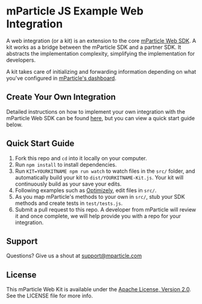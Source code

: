 # mParticle JS Example Web Integration

A web integration (or a kit) is an extension to the core [mParticle Web SDK](https://github.com/mParticle/mparticle-javascript-sdk). A kit works as a bridge between the mParticle SDK and a partner SDK. It abstracts the implementation complexity, simplifying the implementation for developers.

A kit takes care of initializing and forwarding information depending on what you've configured in [mParticle's dashboard](https://app.mparticle.com).

## Create Your Own Integration

Detailed instructions on how to implement your own integration with the mParticle Web SDK can be found [here](https://docs.mparticle.com/developers/partners/kit-integrations/javascript-kit), but you can view a quick start guide below.

## Quick Start Guide

1. Fork this repo and `cd` into it locally on your computer.
2. Run `npm install` to install dependencies.
3. Run `KIT=YOURKITNAME npm run watch` to watch files in the `src/` folder, and automatically build your kit to `dist/YOURKITNAME-Kit.js`. Your kit will continuously build as your save your edits.
4. Following examples such as [Optimizely](https://github.com/mparticle-integrations/mparticle-javascript-integration-optimizely), edit files in `src/`.
5. As you map mParticle's methods to your own in `src/`, stub your SDK methods and create tests in `test/tests.js`.
6. Submit a pull request to this repo. A developer from mParticle will review it and once complete, we will help provide you with a repo for your integration.

## Support

Questions? Give us a shout at <support@mparticle.com>

## License

This mParticle Web Kit is available under the [Apache License, Version 2.0](http://www.apache.org/licenses/LICENSE-2.0). See the LICENSE file for more info.
